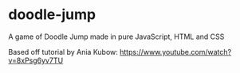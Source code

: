 # doodle-jump
A game of Doodle Jump made in pure JavaScript, HTML and CSS

Based off tutorial by Ania Kubow: https://www.youtube.com/watch?v=8xPsg6yv7TU

